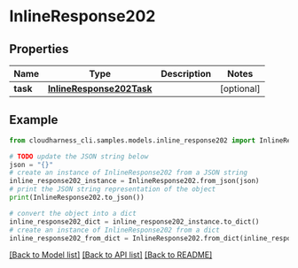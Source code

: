 # InlineResponse202


## Properties

Name | Type | Description | Notes
------------ | ------------- | ------------- | -------------
**task** | [**InlineResponse202Task**](InlineResponse202Task.md) |  | [optional] 

## Example

```python
from cloudharness_cli.samples.models.inline_response202 import InlineResponse202

# TODO update the JSON string below
json = "{}"
# create an instance of InlineResponse202 from a JSON string
inline_response202_instance = InlineResponse202.from_json(json)
# print the JSON string representation of the object
print(InlineResponse202.to_json())

# convert the object into a dict
inline_response202_dict = inline_response202_instance.to_dict()
# create an instance of InlineResponse202 from a dict
inline_response202_from_dict = InlineResponse202.from_dict(inline_response202_dict)
```
[[Back to Model list]](../README.md#documentation-for-models) [[Back to API list]](../README.md#documentation-for-api-endpoints) [[Back to README]](../README.md)


